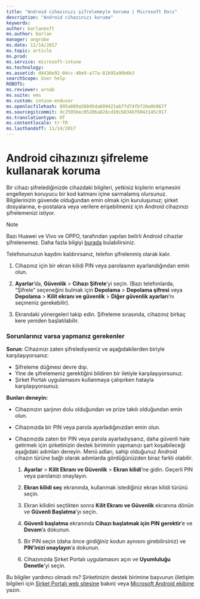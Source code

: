 ```yaml
---
title: "Android cihazınızı şifrelemeyle koruma | Microsoft Docs"
description: "Android cihazınızı koruma"
keywords: 
author: barlanmsft
ms.author: barlan
manager: angrobe
ms.date: 11/14/2017
ms.topic: article
ms.prod: 
ms.service: microsoft-intune
ms.technology: 
ms.assetid: d4430e92-04cc-48e9-a77a-81b95a90b6b3
searchScope: User help
ROBOTS: 
ms.reviewer: arnab
ms.suite: ems
ms.custom: intune-enduser
ms.openlocfilehash: 895a089a58845da609423ab7fd74fbf26e0b967f
ms.sourcegitcommit: dc2595bec05206a826cd10cb834bf6043145c917
ms.translationtype: HT
ms.contentlocale: tr-TR
ms.lasthandoff: 11/14/2017
---
```

# <a name="how-to-protect-your-android-device-using-encryption"></a>Android cihazınızı şifreleme kullanarak koruma

Bir cihazı şifrelediğinizde cihazdaki bilgileri, yetkisiz kişilerin erişmesini engelleyen koruyucu bir kod katmanı içine sarmalamış olursunuz. Bilgilerinizin güvende olduğundan emin olmak için kuruluşunuz; şirket dosyalarına, e-postalara veya verilere erişebilmeniz için Android cihazınızı şifrelemenizi istiyor.

> [!Note]
> Bazı Huawei ve Vivo ve OPPO, tarafından yapılan belirli Android cihazlar şifrelenemez. Daha fazla bilgiyi [burada](your-device-appears-encrypted-but-cp-says-otherwise-android.md) bulabilirsiniz.

Telefonunuzun kaydını kaldırırsanız, telefon şifrelenmiş olarak kalır.

1.  Cihazınız için bir ekran kilidi PIN veya parolasının ayarlandığından emin olun.

2.  **Ayarlar**’da, **Güvenlik** > **Cihazı Şifrele**’yi seçin.
    (Bazı telefonlarda, “Şifrele” seçeneğini bulmak için **Depolama** > **Depolama şifresi** veya **Depolama** > **Kilit ekranı ve güvenlik** > **Diğer güvenlik ayarları**’nı seçmeniz gerekebilir).

3.  Ekrandaki yönergeleri takip edin. Şifreleme sırasında, cihazınız birkaç kere yeniden başlatılabilir.

### <a name="what-to-do-if-you-have-issues"></a>Sorunlarınız varsa yapmanız gerekenler
**Sorun**: Cihazınızı zaten şifrelediyseniz ve aşağıdakilerden biriyle karşılaşıyorsanız:

- Şifreleme düğmesi devre dışı.
- Yine de şifrelemeniz gerektiğini bildiren bir iletiyle karşılaşıyorsunuz.
- Şirket Portalı uygulamasını kullanmaya çalışırken hatayla karşılaşıyorsunuz.

**Bunları deneyin:**

- Cihazınızın şarjının dolu olduğundan ve prize takılı olduğundan emin olun.
- Cihazınızda bir PIN veya parola ayarladığınızdan emin olun.
- Cihazınızda zaten bir PIN veya parola ayarladıysanız, daha güvenli hale getirmek için şirketinizin destek biriminin yapmanızı şart koşabileceği aşağıdaki adımları deneyin. Menü adları, sahip olduğunuz Android cihazın türüne bağlı olarak adımlarda gördüğünüzden biraz farklı olabilir.

    1. **Ayarlar** > **Kilit Ekranı ve Güvenlik** > **Ekran kilidi**’ne gidin. Geçerli PIN veya parolanızı onaylayın.

    2. **Ekran kilidi seç** ekranında, kullanmak istediğiniz ekran kilidi türünü seçin. 

    3. Ekran kilidini seçtikten sonra **Kilit Ekranı ve Güvenlik** ekranına dönün ve **Güvenli Başlatma**’yı seçin. 
    
    4. **Güvenli başlatma** ekranında **Cihazı başlatmak için PIN gerektir**’e ve **Devam**’a dokunun.

    5. Bir PIN seçin (daha önce girdiğiniz kodun aynısını girebilirsiniz) ve **PIN’inizi onaylayın**’a dokunun.

    6. Cihazınızda Şirket Portalı uygulamasını açın ve **Uyumluluğu Denetle**’yi seçin.

Bu bilgiler yardımcı olmadı mı? Şirketinizin destek birimine başvurun (iletişim bilgileri için [Şirket Portalı web sitesine](https://portal.manage.microsoft.com) bakın) veya <a href="mailto:wintunedroidfbk@microsoft.com?subject=I'm having trouble with encryption on my Android device&body=Describe the issue you're experiencing here.">Microsoft Android ekibine</a> yazın.
